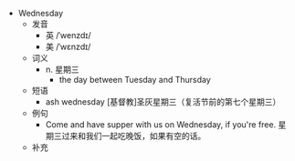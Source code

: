 - Wednesday
  - 发音
    - 英 /ˈwenzdɪ/
    - 美 /ˈwɛnzdɪ/
  - 词义
    - n. 星期三
      - the day between Tuesday and Thursday
  - 短语
    - ash wednesday [基督教]圣灰星期三（复活节前的第七个星期三）
  - 例句
    - Come and have supper with us on Wednesday, if you're free. 星期三过来和我们一起吃晚饭，如果有空的话。
  - 补充